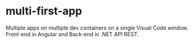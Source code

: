 # multi-first-app
Multiple apps on multiple dev containers on a single Visual Code window.
Front-end in Angular and Back-end in .NET API REST.
